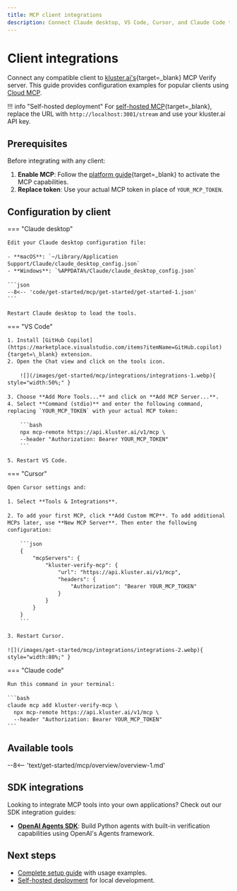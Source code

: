 ```yaml
---
title: MCP client integrations
description: Connect Claude desktop, VS Code, Cursor, and Claude Code to kluster.ai verification tools with ready-to-use configuration examples.
---
```


# Client integrations

Connect any compatible client to [kluster.ai's](https://www.kluster.ai/){target=\_blank} MCP Verify server. This guide provides configuration examples for popular clients using [Cloud MCP](/get-started/mcp/cloud/platform/).

!!! info "Self-hosted deployment"
    For [self-hosted MCP](/get-started/mcp/self-hosted/){target=\_blank}, replace the URL with `http://localhost:3001/stream` and use your kluster.ai API key.

## Prerequisites
      
Before integrating with any client:
      
1. **Enable MCP**: Follow the [platform guide](/get-started/mcp/cloud/platform/){target=\_blank} to activate the MCP capabilities.
2. **Replace token**: Use your actual MCP token in place of `YOUR_MCP_TOKEN`.

## Configuration by client

=== "Claude desktop"

    Edit your Claude desktop configuration file:
      
    - **macOS**: `~/Library/Application Support/Claude/claude_desktop_config.json`
    - **Windows**: `%APPDATA%/Claude/claude_desktop_config.json`

    ```json
    --8<-- 'code/get-started/mcp/get-started/get-started-1.json'
    ```

    Restart Claude desktop to load the tools.

=== "VS Code"

    1. Install [GitHub Copilot](https://marketplace.visualstudio.com/items?itemName=GitHub.copilot){target=\_blank} extension.
    2. Open the Chat view and click on the tools icon.

        ![](/images/get-started/mcp/integrations/integrations-1.webp){ style="width:50%;" }

    3. Choose **Add More Tools...** and click on **Add MCP Server...**.
    4. Select **Command (stdio)** and enter the following command, replacing `YOUR_MCP_TOKEN` with your actual MCP token:

        ```bash
        npx mcp-remote https://api.kluster.ai/v1/mcp \
        --header "Authorization: Bearer YOUR_MCP_TOKEN"
        ```

    5. Restart VS Code.

=== "Cursor"

    Open Cursor settings and:
    
    1. Select **Tools & Integrations**.

    2. To add your first MCP, click **Add Custom MCP**. To add additional MCPs later, use **New MCP Server**. Then enter the following configuration:
            
        ```json
        {
            "mcpServers": {
                "kluster-verify-mcp": {
                    "url": "https://api.kluster.ai/v1/mcp",
                    "headers": {
                        "Authorization": "Bearer YOUR_MCP_TOKEN"
                    }
                }
            }
        }
        ```

    3. Restart Cursor.

    ![](/images/get-started/mcp/integrations/integrations-2.webp){ style="width:80%;" }

=== "Claude code"

    Run this command in your terminal:

    ```bash
    claude mcp add kluster-verify-mcp \
      npx mcp-remote https://api.kluster.ai/v1/mcp \
      --header "Authorization: Bearer YOUR_MCP_TOKEN"
    ```

## Available tools

--8<-- 'text/get-started/mcp/overview/overview-1.md'
<!-- Commenting this for safekeeping -->
<!--See [Tools reference](/get-started/mcp/tools/){target=\_blank} for parameters and examples.-->

## SDK integrations

Looking to integrate MCP tools into your own applications? Check out our SDK integration guides:

- **[OpenAI Agents SDK](/get-started/mcp/integrations/openai-agents/)**: Build Python agents with built-in verification capabilities using OpenAI's Agents framework.

## Next steps

- [Complete setup guide](/get-started/mcp/get-started/) with usage examples.
- [Self-hosted deployment](/get-started/mcp/self-hosted/) for local development.